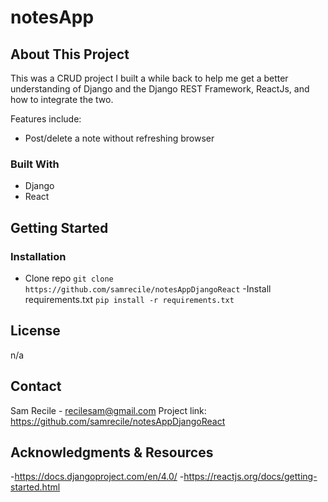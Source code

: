 # notesApp

## About This Project
This was a CRUD project I built a while back to help me get a better understanding of Django and the Django REST Framework, ReactJs, and how to integrate the two.

Features include:
- Post/delete a note without refreshing browser

### Built With
-	Django
- React

## Getting Started

### Installation
- Clone repo
`git clone https://github.com/samrecile/notesAppDjangoReact`
-Install requirements.txt
`pip install -r requirements.txt`

## License
n/a

## Contact
Sam Recile - recilesam@gmail.com
Project link: https://github.com/samrecile/notesAppDjangoReact

## Acknowledgments & Resources
-https://docs.djangoproject.com/en/4.0/
-https://reactjs.org/docs/getting-started.html
